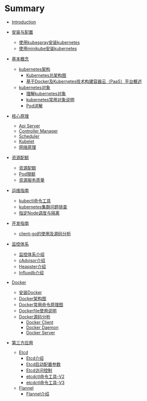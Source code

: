 # Summary

* [Introduction](README.md)

* [安装与配置]()
    * [使用kubespray安装kubernetes](setup/install-k8s-by-kubespray.md)
    * [使用minikube安装kubernetes](setup/install-k8s-by-minikube.md)
* [基本概念]()
    * [kubernetes架构]()
        * [Kubernetes总架构图](concepts/architecture/kubernetes-architecture.md)
        * [基于Docker及Kubernetes技术构建容器云（PaaS）平台概述](concepts/architecture/paas-based-on-docker-and-kubernetes.md)
    * [kubernetes对象]()
        * [理解kubernetes对象](concepts/object/understanding-kubernetes-objects.md)
        * [kubernetes常用对象说明](concepts/object/kubernetes-basic-concepts.md)
        * [Pod详解](concepts/object/kubernetes-pod-introduction.md)
* [核心原理]()
    * [Api Server](principle/kubernetes-core-principle-api-server.md)
    * [Controller Manager](principle/kubernetes-core-principle-controller-manager.md)
    * [Scheduler](principle/kubernetes-core-principle-scheduler.md)
    * [Kubelet](principle/kubernetes-core-principle-kubelet.md)
    * [网络原理](principle/kubernetes-network.md)
* [资源配额]()
    * [资源配额](resource/resource-quota.md)
    * [Pod限额](resource/limit-range.md)
    * [资源服务质量](resource/quality-of-service.md)   
* [运维指南]()
    * [kubectl命令工具](operation/kubectl.md)
    * [kubernetes集群问题排查](operation/kubernetes-troubleshooting.md)
    * [指定Node调度与隔离](operation/nodeselector-and-taint.md)
* [开发指南]()
    * [client-go的使用及源码分析](develop/client-go.md)
* [监控体系]()
    * [监控体系介绍](monitor/kubernetes-cluster-monitoring.md)
    * [cAdvisor介绍](monitor/cadvisor-introduction.md)
    * [Heapster介绍](monitor/heapster-introduction.md)
    * [Influxdb介绍](monitor/influxdb-introduction.md)
* [Docker]()
    * [安装Docker](docker/install-docker.md)
    * [Docker架构图](docker/docker-architecture.md)
    * [Docker常用命令原理图](docker/docker-commands-principle.md)
    * [Dockerfile使用说明](docker/dockerfile-usage.md)
    * [Docker源码分析]()
        * [Docker Client](docker/code-analysis/code-analysis-of-docker-client.md) 
        * [Docker Daemon](docker/code-analysis/code-analysis-of-docker-daemon.md) 
        * [Docker Server](docker/code-analysis/code-analysis-of-docker-server.md) 
* [第三方应用]() 
    * [Etcd]()
        * [Etcd介绍](third/etcd/etcd-introduction.md)
        * [Etcd启动配置参数](third/etcd/etcd-setup-flags.md)
        * [Etcd访问控制](third/etcd/etcd-auth-and-security.md)
        * [etcdctl命令工具-V2](third/etcd/etcdctl-v2.md)
        * [etcdctl命令工具-V3](third/etcd/etcdctl-v3.md)
    * [Flannel]()
        * [Flannel介绍](third/flannel/flannel-introduction.md)
  